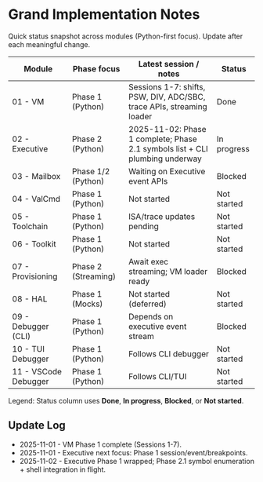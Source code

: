 # Grand Implementation Notes

Quick status snapshot across modules (Python-first focus). Update after each meaningful change.

| Module | Phase focus | Latest session / notes | Status |
|--------|-------------|------------------------|--------|
| 01 - VM | Phase 1 (Python) | Sessions 1-7: shifts, PSW, DIV, ADC/SBC, trace APIs, streaming loader | Done |
| 02 - Executive | Phase 2 (Python) | 2025-11-02: Phase 1 complete; Phase 2.1 symbols list + CLI plumbing underway | In progress |
| 03 - Mailbox | Phase 1/2 (Python) | Waiting on Executive event APIs | Blocked |
| 04 - ValCmd | Phase 1 (Python) | Not started | Not started |
| 05 - Toolchain | Phase 1 (Python) | ISA/trace updates pending | Not started |
| 06 - Toolkit | Phase 1 (Python) | Not started | Not started |
| 07 - Provisioning | Phase 2 (Streaming) | Await exec streaming; VM loader ready | Blocked |
| 08 - HAL | Phase 1 (Mocks) | Not started (deferred) | Not started |
| 09 - Debugger (CLI) | Phase 1 (Python) | Depends on executive event stream | Blocked |
| 10 - TUI Debugger | Phase 1 (Python) | Follows CLI debugger | Not started |
| 11 - VSCode Debugger | Phase 1 (Python) | Follows CLI/TUI | Not started |

Legend: Status column uses **Done**, **In progress**, **Blocked**, or **Not started**.

## Update Log
- 2025-11-01 - VM Phase 1 complete (Sessions 1-7).
- 2025-11-01 - Executive next focus: Phase 1 session/event/breakpoints.
- 2025-11-02 - Executive Phase 1 wrapped; Phase 2.1 symbol enumeration + shell integration in flight.
